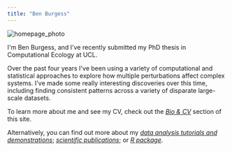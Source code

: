 ```yaml
---
title: "Ben Burgess"
---
```




![homepage_photo](https://benjburgess.github.io/assets/Screenshot_20211012-190225_Gallery2.jpg)  
  



I'm Ben Burgess, and I've recently submitted my PhD thesis in Computational Ecology at UCL.  
  
Over the past four years I've been using a variety of computational and 
statistical approaches to explore how multiple perturbations affect complex systems. 
I've made some really interesting discoveries over this time, including finding 
consistent patterns across a variety of disparate large-scale datasets.  
  

To learn more about me and see my CV, check out the [*Bio & CV*]() section of this site.  
  
Alternatively, you can find out more about my [*data analysis tutorials and demonstrations*](https://benjburgess.github.io/data/); 
[*scientific publications*](https://benjburgess.github.io/publications/); or [*R package*](https://benjburgess.github.io/multiplestressR/).
